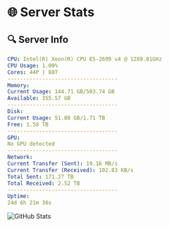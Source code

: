 # 🌐 Server Stats
## 🔍 Server Info
```yaml
CPU: Intel(R) Xeon(R) CPU E5-2699 v4 @ 1289.81GHz
CPU Usage: 1.00%
Cores: 44P | 88T
-----------------------------------
Memory:
Current Usage: 144.71 GB/503.74 GB
Available: 355.57 GB
-----------------------------------
Disk:
Current Usage: 51.08 GB/1.71 TB
Free: 1.58 TB
-----------------------------------
GPU:
No GPU detected
-----------------------------------
Network:
Current Transfer (Sent): 19.16 MB/s
Current Transfer (Received): 102.83 KB/s
Total Sent: 171.27 TB
Total Received: 2.52 TB
-----------------------------------
Uptime:
24d 6h 21m 36s
```
![GitHub Stats](https://img.shields.io/badge/Updated-2025-03-04_05:04:54-blue)